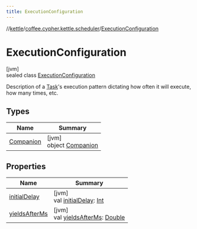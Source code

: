 ```yaml
---
title: ExecutionConfiguration
---
```

//[kettle](../../../index.html)/[coffee.cypher.kettle.scheduler](../index.html)/[ExecutionConfiguration](index.html)



# ExecutionConfiguration



[jvm]\
sealed class [ExecutionConfiguration](index.html)

Description of a [Task](../-task/index.html)'s execution pattern dictating how often it will execute, how many times, etc.



## Types


| Name | Summary |
|---|---|
| [Companion](-companion/index.html) | [jvm]<br>object [Companion](-companion/index.html) |


## Properties


| Name | Summary |
|---|---|
| [initialDelay](initial-delay.html) | [jvm]<br>val [initialDelay](initial-delay.html): [Int](https://kotlinlang.org/api/latest/jvm/stdlib/kotlin/-int/index.html) |
| [yieldsAfterMs](yields-after-ms.html) | [jvm]<br>val [yieldsAfterMs](yields-after-ms.html): [Double](https://kotlinlang.org/api/latest/jvm/stdlib/kotlin/-double/index.html) |

